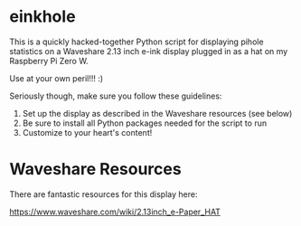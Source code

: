 # einkhole

This is a quickly hacked-together Python script for displaying pihole statistics on a Waveshare 2.13 inch e-ink display plugged in as a hat on my Raspberry Pi Zero W.

Use at your own peril!!! :)

Seriously though, make sure you follow these guidelines:

1. Set up the display as described in the Waveshare resources (see below)
2. Be sure to install all Python packages needed for the script to run
3. Customize to your heart's content!

# Waveshare Resources
There are fantastic resources for this display here:

https://www.waveshare.com/wiki/2.13inch_e-Paper_HAT


